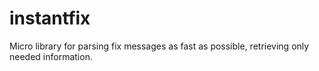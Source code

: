 instantfix
==========

Micro library for parsing fix messages as fast as possible, retrieving only needed information.